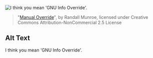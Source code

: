 ![I think you mean 'GNU Info Override'.](https://imgs.xkcd.com/comics/manual_override.png)
> "[Manual Override](https://xkcd.com/912/)", by Randall Munroe, licensed under Creative Commons Attribution-NonCommercial 2.5 License

## Alt Text
I think you mean 'GNU Info Override'.
